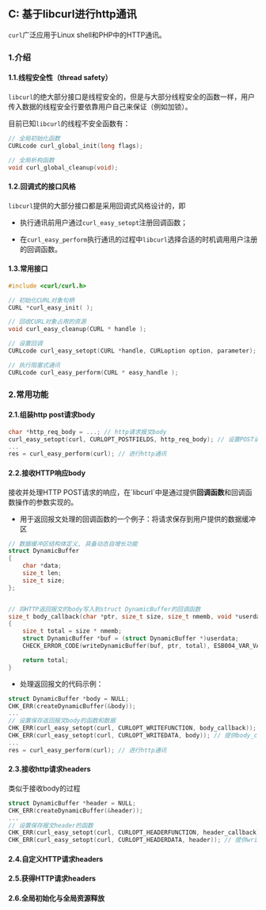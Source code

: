 ## C: 基于libcurl进行http通讯

`curl`广泛应用于Linux shell和PHP中的HTTP通讯。

### 1.介绍

#### 1.1.线程安全性（thread safety）

`libcurl`的绝大部分接口是线程安全的，但是与大部分线程安全的函数一样，用户传入数据的线程安全行要依靠用户自己来保证（例如加锁）。

目前已知`libcurl`的线程不安全函数有：

```c
// 全局初始化函数
CURLcode curl_global_init(long flags);

// 全局析构函数
void curl_global_cleanup(void);
```

#### 1.2.回调式的接口风格

`libcurl`提供的大部分接口都是采用回调式风格设计的，即

- 执行通讯前用户通过`curl_easy_setopt`注册回调函数；

- 在`curl_easy_perform`执行通讯的过程中`libcurl`选择合适的时机调用用户注册的回调函数。

#### 1.3.常用接口

```c
#include <curl/curl.h>

// 初始化CURL对象句柄
CURL *curl_easy_init( );

// 回收CURL对象占用的资源
void curl_easy_cleanup(CURL * handle );

// 设置回调
CURLcode curl_easy_setopt(CURL *handle, CURLoption option, parameter);

// 执行阻塞式通讯
CURLcode curl_easy_perform(CURL * easy_handle );
```

### 2.常用功能

#### 2.1.组装http post请求body

```c
char *http_req_body = ...; // http请求报文body
curl_easy_setopt(curl, CURLOPT_POSTFIELDS, http_req_body); // 设置POST请求报文体
...
res = curl_easy_perform(curl); // 进行http通讯
```

#### 2.2.接收HTTP响应body

接收并处理HTTP POST请求的响应，在\`libcurl\`中是通过提供**回调函数**和回调函数操作的参数实现的。

- 用于返回报文处理的回调函数的一个例子：将请求保存到用户提供的数据缓冲区

```c
// 数据缓冲区结构体定义, 具备动态自增长功能
struct DynamicBuffer
{
    char *data;
    size_t len;
    size_t size;
};


// 将HTTP返回报文的body写入到struct DynamicBuffer的回调函数
size_t body_callback(char *ptr, size_t size, size_t nmemb, void *userdata)
{
    size_t total = size * nmemb;
    struct DynamicBuffer *buf = (struct DynamicBuffer *)userdata;
    CHECK_ERROR_CODE(writeDynamicBuffer(buf, ptr, total), ESB004_VAR_VAL_LOGIC_ERR);

    return total;
}
```

- 处理返回报文的代码示例：

```c
struct DynamicBuffer *body = NULL;
CHK_ERR(createDynamicBuffer(&body));
...
// 设置保存返回报文body的函数和数据
CHK_ERR(curl_easy_setopt(curl, CURLOPT_WRITEFUNCTION, body_callback)); // 将返回报文使用body_callback处理
CHK_ERR(curl_easy_setopt(curl, CURLOPT_WRITEDATA, body)); // 提供body_callback的第四个参数
...
res = curl_easy_perform(curl); // 进行http通讯
```

#### 2.3.接收http请求headers

类似于接收body的过程

```c
struct DynamicBuffer *header = NULL;
CHK_ERR(createDynamicBuffer(&header));
...
// 设置保存报文header的函数
CHK_ERR(curl_easy_setopt(curl, CURLOPT_HEADERFUNCTION, header_callback));
CHK_ERR(curl_easy_setopt(curl, CURLOPT_HEADERDATA, header)); // 提供write_res的第四个参数
```

#### 2.4.自定义HTTP请求headers

#### 2.5.获得HTTP请求headers

#### 2.6.全局初始化与全局资源释放



